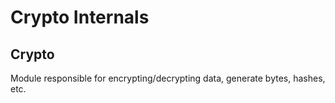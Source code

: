 # Crypto Internals

## Crypto
Module responsible for encrypting/decrypting data, generate bytes, hashes, etc.